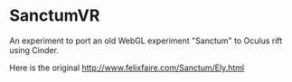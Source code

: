 # SanctumVR
An experiment to port an old WebGL experiment "Sanctum" to Oculus rift using Cinder.

Here is the original http://www.felixfaire.com/Sanctum/Ely.html

